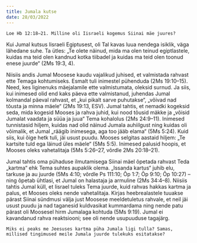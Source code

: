```yaml
---
title: Jumala kutse  
date: 28/03/2022  
---
```


`Loe Hb 12:18–21. Milline oli Iisraeli kogemus Siinai mäe juures?`

Kui Jumal kutsus Iisraeli Egiptusest, oli Tal kavas luua nendega isiklik, väga lähedane suhe. Ta ütles: „Te olete näinud, mida ma olen teinud egiptlastele, kuidas ma teid olen kandnud kotka tiibadel ja kuidas ma teid olen toonud enese juurde“ (2Ms 19:3, 4).

Niisiis andis Jumal Moosese kaudu vajalikud juhised, et valmistada rahvast ette Temaga kohtumiseks. Esmalt tuli inimestel pühenduda (2Ms 19:10–15). Need, kes liginenuks mäejalamile ette valmistumata, oleksid surnud. Ja siis, kui inimesed olid end kaks päeva ette valmistanud, juhendas Jumal kolmandal päeval rahvast, et „kui pikalt sarve puhutakse“, „võivad nad tõusta ja minna mäele“ (2Ms 19:13, ESV). Jumal tahtis, et nemadki kogeksid seda, mida kogesid Mooses ja rahva juhid, kui nood tõusid mäkke ja „võisid Jumalat vaadata ja süüa ja juua“ Tema kohalolus (2Ms 24:9–11). Inimesed tunnistasid hiljem, kuidas nad olid näinud Jumala auhiilgust ning kuidas oli võimalik, et Jumal „räägib inimesega, aga too jääb elama“ (5Ms 5:24). Kuid siis, kui õige hetk tuli, jäi usust puudu. Mooses selgitas aastaid hiljem: „Te kartsite tuld ega läinud üles mäele“ (5Ms 5:5). Inimesed palusid hoopis, et Mooses oleks vahetalitaja (5Ms 5:26–27, võrdle 2Ms 20:18–21).

Jumal tahtis oma pühaduse ilmutamisega Siinai mäel õpetada rahvast Teda „kartma“ ehk Tema suhtes aupaklik olema. „Issanda kartus“ juhib elu, tarkuse ja au juurde (5Ms 4:10; võrdle Ps 111:10; Õp 1:7; Õp 9:10; Õp 10:27) – ning õpetab ühtlasi, et Jumal on halastaja ja armuline (2Ms 34:4–8). Niisiis tahtis Jumal küll, et Iisrael tuleks Tema juurde, kuid rahvas hakkas kartma ja palus, et Mooses oleks nende vahetalitaja. Kirjas heebrealastele tuuakse pärast Siinai sündmusi välja just Moosese meeldetuletus rahvale, et neil jäi usust puudu ja nad taganesid kuldvasikat kummardama ning nende patu pärast oli Moosesel hirm Jumalaga kohtuda (5Ms 9:19). Jumal ei kavandanud rahva reaktsiooni; see oli nende usupuuduse tagajärg.

`Miks ei peaks me Jeesuses kartma püha Jumala ligi tulla? Samas, millised tingimused meile Jumala juurde tulekuks esitatakse?`